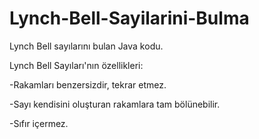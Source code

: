 # Lynch-Bell-Sayilarini-Bulma
Lynch Bell sayılarını bulan Java kodu.

Lynch Bell Sayıları'nın özellikleri:

-Rakamları benzersizdir, tekrar etmez.

-Sayı kendisini oluşturan rakamlara tam bölünebilir.

-Sıfır içermez.
